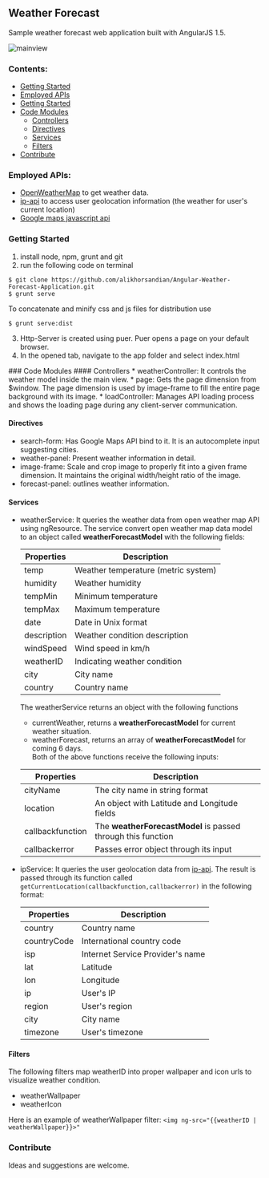 ## Weather Forecast  
Sample weather forecast web application built with AngularJS 1.5.

![mainview](https://github.com/alikhorsandian/weatherForecast/blob/master/doc/img/mainview.png)

### Contents:
* [Getting Started](#getting-started)
* [Employed APIs](#employed-apis)
* [Getting Started](#getting-started)
* [Code Modules](#code-modules)
  * [Controllers](#controllers)
  * [Directives](#directives)
  * [Services](#services)
  * [Filters](#filters)
* [Contribute](#contribute)


<!--### Demo
You can find a demo [here](https://readmoreabout.me/projects/weatherForecast).-->
### Employed APIs:  
* [OpenWeatherMap](http://openweathermap.org) to get weather data.
* [ip-api](http://ip-api.com) to access user geolocation information (the weather for user's current location)
* [Google maps javascript api](https://developers.google.com/maps/documentation/javascript/examples/places-autocomplete)  

### Getting Started
1. install node, npm, grunt and git
2. run the following code on terminal
```
$ git clone https://github.com/alikhorsandian/Angular-Weather-Forecast-Application.git
$ grunt serve
```
To concatenate and minify css and js files for distribution use
```
$ grunt serve:dist
```
<ol start="3">
  <li>Http-Server is created using puer. Puer opens a page on your default browser.</li>
  <li>In the opened tab, navigate to the app folder and select index.html</li>
</ol>
### Code Modules
#### Controllers
* weatherController: It controls the weather model inside the main view. 
* page: Gets the page dimension from $window. The page dimension is used by image-frame to fill the entire page background with its image. 
* loadController: Manages API loading process and shows the loading page during any client-server communication. 

#### Directives
* search-form: Has Google Maps API bind to it. It is an autocomplete input suggesting cities. 
* weather-panel: Present weather information in detail.
* image-frame: Scale and crop image to properly fit into a given frame dimension. It maintains the original width/height ratio of the image.
* forecast-panel: outlines weather information.

#### Services
* weatherService: It queries the weather data from open weather map API using ngResource. The service convert open weather map data model to an object called **weatherForecastModel** with the following fields:

  |Properties|Description|
  |----------|-----------|
  |temp|Weather temperature (metric system)|
  |humidity|Weather humidity|
  |tempMin|Minimum temperature|
  |tempMax|Maximum temperature|
  |date|Date in Unix format|
  |description|Weather condition description|
  |windSpeed|Wind speed in km/h|
  |weatherID|Indicating weather condition|
  |city|City name|
  |country|Country name|

  The weatherService returns an object with the following functions
    * currentWeather, returns a **weatherForecastModel** for current weather situation.
    * weatherForecast, returns an array of **weatherForecastModel** for coming 6 days.  
    Both of the above functions receive the following inputs:
    
    |Properties|Description|
    |----------|-----------|
    |cityName|The city name in string format|
    |location|An object with Latitude and Longitude fields|
    |callbackfunction|The **weatherForecastModel** is passed through this function|
    |callbackerror|Passes error object through its input|
    
* ipService: It queries the user geolocation data from [ip-api](ip-api.com). The result is passed through its function called `getCurrentLocation(callbackfunction,callbackerror)` in the following format:
  
  |Properties|Description|
  |----------|-----------|
  |country|Country name|
  |countryCode|International country code|
  |isp|Internet Service Provider's name|
  |lat|Latitude|
  |lon|Longitude|
  |ip|User's IP|
  |region|User's region|
  |city|City name|
  |timezone|User's timezone|

#### Filters
The following filters map weatherID into proper wallpaper and icon urls to visualize weather condition.
* weatherWallpaper
* weatherIcon

Here is an example of weatherWallpaper filter:
`<img ng-src="{{weatherID | weatherWallpaper}}>"`

### Contribute
Ideas and suggestions are welcome. 




  
    




